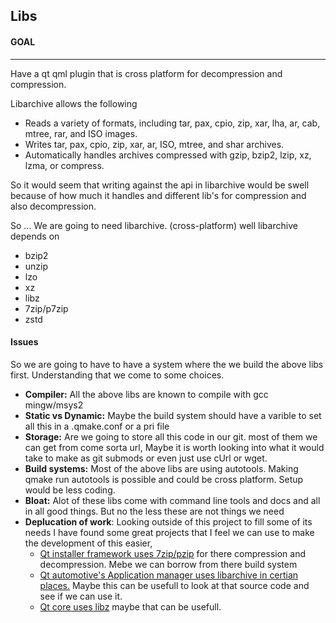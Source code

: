 ## Libs

#### GOAL
----
Have a qt qml plugin that is cross platform for decompression and compression. 

Libarchive allows the following
* Reads a variety of formats, including tar, pax, cpio, zip, xar, lha, ar, cab, mtree, rar, and ISO images.
* Writes tar, pax, cpio, zip, xar, ar, ISO, mtree, and shar archives.
* Automatically handles archives compressed with gzip, bzip2, lzip, xz, lzma, or compress.

So it would seem that writing against the api in libarchive would be swell because of how much it handles and different lib's for compression and also decompression.

So ... We are going to need libarchive. (cross-platform) well libarchive depends on
* bzip2 
* unzip
* lzo
* xz 
* libz 
* 7zip/p7zip
* zstd

#### Issues
So we are going to have to have a system where the we build the above libs first. 
Understanding that we come to some choices.
* **Compiler:** All the above libs are known to compile with gcc mingw/msys2 
* **Static vs Dynamic:** Maybe the build system should have a varible to set all this in a .qmake.conf or a pri file 
* **Storage:** Are we going to store all this code in our git. most of them we can get from come sorta url, Maybe it is worth looking into what it would take to make as git submods or even just use cUrl or wget. 
* **Build systems:** Most of the above libs are using autotools. Making qmake run autotools is possible and could be cross platform. Setup would be less coding. 
* **Bloat:**  Alot of these libs come with command line tools and docs and all in all good things. But no the less these are not things we need
* **Deplucation of work**: Looking outside of this project to fill some of its needs I have found some great projects that I feel we can use to make the development of this easier,
    * [Qt installer framework uses 7zip/pzip](https://github.com/qtproject/installer-framework/tree/master/src/libs/7zip) for there compression and decompression. Mebe we can borrow from there build system
    * [Qt automotive's Application manager uses libarchive in certian places.](http://code.qt.io/cgit/qt/qtapplicationmanager.git/tree/3rdparty/libarchive) Maybe this can be usefull to look at that source code and see if we can use it. 
    * [Qt core uses libz](http://code.qt.io/cgit/qt/qtbase.git/tree/src/3rdparty/zlib) maybe that can be usefull.
